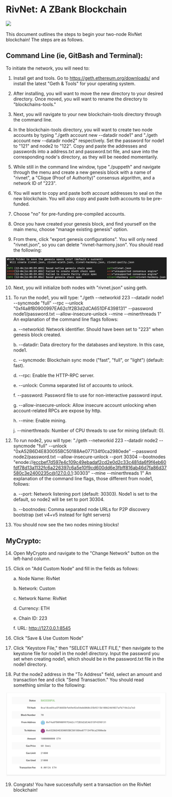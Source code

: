 # RivNet: A ZBank Blockchain

![](https://techcrunch.com/wp-content/uploads/2017/10/gettyimages-844081956.jpg?w=1390&crop=1)

This document outlines the steps to begin your two-node RivNet blockchain! The steps are as follows.

## Command Line (ie, GitBash and Terminal):

To initiate the network, you will need to:

1. Install get and tools. Go to https://geth.ethereum.org/downloads/ and install the latest "Geth & Tools" for your operating system.

2. After installing, you will want to move the new directory to your desired directory. Once moved, you will want to rename the directory to "blockchains-tools."

3. Next, you will navigate to your new blockchain-tools directory through the command line.

4. In the blockchain-tools directory, you will want to create two node accounts by typing "./geth account new --datadir node1" and "./geth account new --datadir node2" respectively. Set the password for node1 to "121" and node2 to "122". Copy and paste the addresses and passwords into a address.txt and password.txt file, and save into the corresponding node's directory, as they will be needed momentarily.

5. While still in the command line window, type "./puppeth" and navigate through the menu and create a new genesis block with a name of "rivnet", a "Clique (Proof of Authority)" consensus algorithm, and a network ID of "223".

6. You will want to copy and paste both account addresses to seal on the new blockchain. You will also copy and paste both accounts to be pre-funded.

7. Choose "no" for pre-funding pre-compiled accounts.

8. Once you have created your genesis block, and find yourself on the main menu, choose "manage existing genesis" option.

9. From there, click "export genesis configurations". You will only need "rivnet.json", so you can delete "rivnet-harmony.json". You should read the following:

![](./Screenshots/puppeth_config.png)

10. Next, you will initialize both nodes with "rivnet.json" using geth.

11. To run the node1, you will type: "./geth --networkid 223 --datadir node1 --syncmode "full" --rpc --unlock "0xf4a8fB0900997EA62c1f2B3d2dCA651DF4398131" --password node1/password.txt --allow-insecure-unlock --mine --minerthreads 1" An explanation of the command line flags follows:

    a. --networkid: Network identifier. Should have been set to "223" when genesis block created.

    b. --datadir: Data directory for the databases and keystore. In this case, node1.

    c. --syncmode: Blockchain sync mode ("fast", "full", or "light") (default: fast).

    d. --rpc: Enable the HTTP-RPC server.

    e. --unlock: Comma separated list of accounts to unlock.

    f. --password: Password file to use for non-interactive password input.

    g. --allow-insecure-unlock: Allow insecure account unlocking when account-related RPCs are expose by http.

    h. --mine: Enable mining.

    j. --minerthreads: Number of CPU threads to use for mining (default: 0).

12. To run node2, you will type: "./geth --networkid 223 --datadir node2 --syncmode "full" --unlock "0xA52B6D4E830055BC50188Ae077134f0ca2980ede" --password node2/password.txt --allow-insecure-unlock --port 30304 --bootnodes "enode://eccbef7d597e4c109c49ebadaf2cd2e0d2c33c481da6f9f4eb60fdf78d13a1132fc6a226397c6a5e10f9cd600dd6e3fbff816ab46d7fa86d37580c3e2400235c@127.0.0.1:30303" --mine --minerthreads 1" An explanation of the command line flags, those different from node1, follows:

    a. --port: Network listening port (default: 30303). Node1 is set to the default, so node2 will be set to port 30304.

    b. --bootnodes: Comma separated node URLs for P2P discovery bootstrap (set v4+v5 instead for light servers)

13. You should now see the two nodes mining blocks!

## MyCrypto:

14. Open MyCrypto and navigate to the "Change Network" button on the left-hand column.

15. Click on "Add Custom Node" and fill in the fields as follows:

    a. Node Name: RivNet

    b. Network: Custom

    c. Network Name: RivNet

    d. Currency: ETH

    e. Chain ID: 223

    f. URL: http://127.0.0.1:8545

16. Click "Save & Use Custom Node"

17. Click "Keystore File," then "SELECT WALLET FILE," then navigate to the keystone file for node1 in the node1 directory. Input the password you set when creating node1, which should be in the password.txt file in the node1 directory.

18. Put the node2 address in the "To Address" field, select an amount and transaction fee and click "Send Transaction." You should read something similar to the following:

![](./Screenshots/tx_metadata.png)

19. Congrats! You have successfully sent a transaction on the RivNet blockchain!
